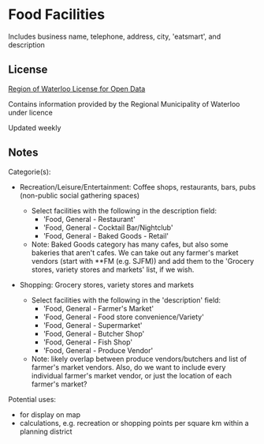# Food Facilities
Includes business name, telephone, address, city, 'eatsmart', and description
## License
[Region of Waterloo License for Open Data](http://www.regionofwaterloo.ca/en/regionalGovernment/OpenDataLicence.asp) 

Contains information provided by the Regional Municipality of Waterloo under licence

Updated weekly

## Notes
Categorie(s):

* Recreation/Leisure/Entertainment: Coffee shops, restaurants, bars, pubs (non-public social gathering spaces)
    * Select facilities with the following in the description field:
        * 'Food, General - Restaurant'
        * 'Food, General - Cocktail Bar/Nightclub'
        * 'Food, General - Baked Goods - Retail' 
    * Note: Baked Goods category has many cafes, but also some bakeries that aren't cafes. We can take out any farmer's market vendors (start with **FM (e.g. SJFM)) and add them to the 'Grocery stores, variety stores and markets' list, if we wish. 

* Shopping: Grocery stores, variety stores and markets
    * Select facilities with the following in the 'description' field: 
        * 'Food, General - Farmer's Market'
        * 'Food, General - Food store convenience/Variety'
        * 'Food, General - Supermarket' 
        * 'Food, General - Butcher Shop'
        * 'Food, General - Fish Shop'
        * 'Food, General - Produce Vendor'
    * Note: likely overlap between produce vendors/butchers and list of farmer's market vendors. Also, do we want to include every individual farmer's market vendor, or just the location of each farmer's market?

Potential uses:

* for display on map 
* calculations, e.g. recreation or shopping points per square km within a planning district